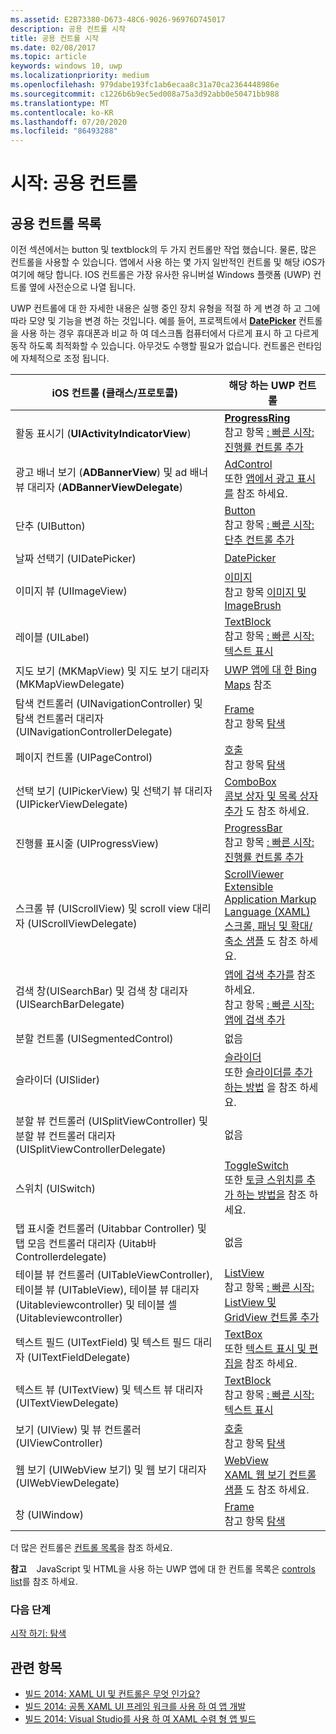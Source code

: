 ```yaml
---
ms.assetid: E2B73380-D673-48C6-9026-96976D745017
description: 공용 컨트롤 시작
title: 공용 컨트롤 시작
ms.date: 02/08/2017
ms.topic: article
keywords: windows 10, uwp
ms.localizationpriority: medium
ms.openlocfilehash: 979dabe193fc1ab6ecaa8c31a70ca2364448986e
ms.sourcegitcommit: c1226b6b9ec5ed008a75a3d92abb0e50471bb988
ms.translationtype: MT
ms.contentlocale: ko-KR
ms.lasthandoff: 07/20/2020
ms.locfileid: "86493288"
---
```

# <a name="getting-started-common-controls"></a>시작: 공용 컨트롤


## <a name="common-controls-list"></a>공용 컨트롤 목록

이전 섹션에서는 button 및 textblock의 두 가지 컨트롤만 작업 했습니다. 물론, 많은 컨트롤을 사용할 수 있습니다. 앱에서 사용 하는 몇 가지 일반적인 컨트롤 및 해당 iOS가 여기에 해당 합니다. IOS 컨트롤은 가장 유사한 유니버설 Windows 플랫폼 (UWP) 컨트롤 옆에 사전순으로 나열 됩니다.

UWP 컨트롤에 대 한 자세한 내용은 실행 중인 장치 유형을 적절 하 게 변경 하 고 그에 따라 모양 및 기능을 변경 하는 것입니다. 예를 들어, 프로젝트에서 [**DatePicker**](https://docs.microsoft.com/previous-versions/windows/apps/br211681(v=win.10)) 컨트롤을 사용 하는 경우 휴대폰과 비교 하 여 데스크톱 컴퓨터에서 다르게 표시 하 고 다르게 동작 하도록 최적화할 수 있습니다. 아무것도 수행할 필요가 없습니다. 컨트롤은 런타임에 자체적으로 조정 됩니다.

| iOS 컨트롤 (클래스/프로토콜) | 해당 하는 UWP 컨트롤 |
|------------------------------|--------------------------------------|
| 활동 표시기 (**UIActivityIndicatorView**) | [**ProgressRing**](https://docs.microsoft.com/uwp/api/Windows.UI.Xaml.Controls.ProgressRing) <br/> 참고 항목 [: 빠른 시작: 진행률 컨트롤 추가](https://docs.microsoft.com/previous-versions/windows/apps/hh780651(v=win.10)) |
| 광고 배너 보기 (**ADBannerView**) 및 ad 배너 뷰 대리자 (**ADBannerViewDelegate**) | [AdControl](https://docs.microsoft.com/uwp/api/microsoft.advertising.winrt.ui.adcontrol) <br/> 또한 [앱에서 광고 표시를](../monetize/display-ads-in-your-app.md) 참조 하세요. |
| 단추 (UIButton) | [Button](https://docs.microsoft.com/uwp/api/Windows.UI.Xaml.Controls.Button) <br/> 참고 항목 [: 빠른 시작: 단추 컨트롤 추가](https://docs.microsoft.com/previous-versions/windows/apps/jj153346(v=win.10)) |
| 날짜 선택기 (UIDatePicker) | [DatePicker](https://docs.microsoft.com/previous-versions/windows/apps/br211681(v=win.10)) |
| 이미지 뷰 (UIImageView) | [이미지](https://docs.microsoft.com/uwp/api/Windows.UI.Xaml.Controls.Image) <br/> 참고 항목 [이미지 및 ImageBrush](https://docs.microsoft.com/windows/uwp/controls-and-patterns/images-imagebrushes) |
| 레이블 (UILabel) | [TextBlock](https://docs.microsoft.com/uwp/api/Windows.UI.Xaml.Controls.TextBlock) <br/> 참고 항목 [: 빠른 시작: 텍스트 표시](https://docs.microsoft.com/previous-versions/windows/apps/hh700392(v=win.10)) |
| 지도 보기 (MKMapView) 및 지도 보기 대리자 (MKMapViewDelegate) | [UWP 앱에 대 한 Bing Maps](https://msdn.microsoft.com/library/hh846481) 참조 |
| 탐색 컨트롤러 (UINavigationController) 및 탐색 컨트롤러 대리자 (UINavigationControllerDelegate) | [Frame](https://docs.microsoft.com/uwp/api/Windows.UI.Xaml.Controls.Frame) <br/> 참고 항목 [탐색](https://docs.microsoft.com/windows/uwp/layout/navigation-basics) |
| 페이지 컨트롤 (UIPageControl) | [호출](https://docs.microsoft.com/uwp/api/Windows.UI.Xaml.Controls.Page) <br/> 참고 항목 [탐색](https://docs.microsoft.com/windows/uwp/layout/navigation-basics) |
| 선택 보기 (UIPickerView) 및 선택기 뷰 대리자 (UIPickerViewDelegate) | [ComboBox](https://docs.microsoft.com/uwp/api/Windows.UI.Xaml.Controls.ComboBox) <br/> [콤보 상자 및 목록 상자 추가](https://docs.microsoft.com/previous-versions/windows/apps/hh780616(v=win.10)) 도 참조 하세요. |
| 진행률 표시줄 (UIProgressView) | [ProgressBar](https://docs.microsoft.com/uwp/api/Windows.UI.Xaml.Controls.ProgressBar) <br/> 참고 항목 [: 빠른 시작: 진행률 컨트롤 추가](https://docs.microsoft.com/previous-versions/windows/apps/hh780651(v=win.10)) |
| 스크롤 뷰 (UIScrollView) 및 scroll view 대리자 (UIScrollViewDelegate) | [ScrollViewer](https://docs.microsoft.com/uwp/api/Windows.UI.Xaml.Controls.ScrollViewer) <br/>  [Extensible Application Markup Language (XAML) 스크롤, 패닝 및 확대/축소 샘플](https://github.com/microsoftarchive/msdn-code-gallery-microsoft/tree/411c271e537727d737a53fa2cbe99eaecac00cc0/Official%20Windows%20Platform%20Sample/Windows%208%20app%20samples/%5BC%23%5D-Windows%208%20app%20samples/C%23/Windows%208%20app%20samples/XAML%20scrolling%2C%20panning%2C%20and%20zooming%20sample%20(Windows%208)) 도 참조 하세요. |
| 검색 창(UISearchBar) 및 검색 창 대리자(UISearchBarDelegate) | [앱에 검색 추가를](https://docs.microsoft.com/previous-versions/windows/apps/jj130767(v=win.10)) 참조 하세요. <br/>  참고 항목 [: 빠른 시작: 앱에 검색 추가](https://docs.microsoft.com/previous-versions/windows/apps/hh868180(v=win.10)) |
| 분할 컨트롤 (UISegmentedControl) | 없음 |
| 슬라이더 (UISlider) | [슬라이더](https://docs.microsoft.com/uwp/api/Windows.UI.Xaml.Controls.Slider) <br/>  또한 [슬라이더를 추가 하는 방법](https://docs.microsoft.com/previous-versions/windows/apps/hh868197(v=win.10)) 을 참조 하세요. |
| 분할 뷰 컨트롤러 (UISplitViewController) 및 분할 뷰 컨트롤러 대리자 (UISplitViewControllerDelegate) | 없음 |
| 스위치 (UISwitch) | [ToggleSwitch](https://docs.microsoft.com/uwp/api/Windows.UI.Xaml.Controls.ToggleSwitch) <br/>  또한 [토글 스위치를 추가 하는 방법을](https://docs.microsoft.com/previous-versions/windows/apps/hh868198(v=win.10)) 참조 하세요. |
| 탭 표시줄 컨트롤러 (Uitabbar Controller) 및 탭 모음 컨트롤러 대리자 (Uitab바 Controllerdelegate) | 없음 |
| 테이블 뷰 컨트롤러 (UITableViewController), 테이블 뷰 (UITableView), 테이블 뷰 대리자 (Uitableviewcontroller) 및 테이블 셀 (Uitableviewcontroller) | [ListView](https://docs.microsoft.com/uwp/api/Windows.UI.Xaml.Controls.ListView) <br/>  참고 항목 [: 빠른 시작: ListView 및 GridView 컨트롤 추가](https://docs.microsoft.com/previous-versions/windows/apps/hh780650(v=win.10)) |
| 텍스트 필드 (UITextField) 및 텍스트 필드 대리자 (UITextFieldDelegate) | [TextBox](https://docs.microsoft.com/uwp/api/Windows.UI.Xaml.Controls.TextBox) <br/>  또한 [텍스트 표시 및 편집을](https://docs.microsoft.com/windows/uwp/design/controls-and-patterns/text-controls) 참조 하세요. |
| 텍스트 뷰 (UITextView) 및 텍스트 뷰 대리자 (UITextViewDelegate) | [TextBlock](https://docs.microsoft.com/uwp/api/Windows.UI.Xaml.Controls.TextBlock) <br/>  참고 항목 [: 빠른 시작: 텍스트 표시](https://docs.microsoft.com/previous-versions/windows/apps/hh700392(v=win.10)) |
| 보기 (UIView) 및 뷰 컨트롤러 (UIViewController) | [호출](https://docs.microsoft.com/uwp/api/Windows.UI.Xaml.Controls.Page) <br/>  참고 항목 [탐색](https://docs.microsoft.com/windows/uwp/layout/navigation-basics) |
| 웹 보기 (UIWebView 보기) 및 웹 보기 대리자 (UIWebViewDelegate) | [WebView](https://docs.microsoft.com/uwp/api/Windows.UI.Xaml.Controls.WebView) <br/>  [XAML 웹 보기 컨트롤 샘플](https://github.com/microsoftarchive/msdn-code-gallery-microsoft/tree/411c271e537727d737a53fa2cbe99eaecac00cc0/Official%20Windows%20Platform%20Sample/Windows%208%20app%20samples/%5BC%23%5D-Windows%208%20app%20samples/C%23/Windows%208%20app%20samples/XAML%20WebView%20control%20sample%20(Windows%208)) 도 참조 하세요. |
| 창 (UIWindow) | [Frame](https://docs.microsoft.com/uwp/api/Windows.UI.Xaml.Controls.Frame) <br/>  참고 항목 [탐색](https://docs.microsoft.com/windows/uwp/layout/navigation-basics) |

더 많은 컨트롤은 [컨트롤 목록](https://docs.microsoft.com/windows/uwp/design/controls-and-patterns/)을 참조 하세요.

**참고**    JavaScript 및 HTML을 사용 하는 UWP 앱에 대 한 컨트롤 목록은 [controls list](https://docs.microsoft.com/previous-versions/windows/apps/hh465453(v=win.10))를 참조 하세요.

### <a name="next-step"></a>다음 단계

[시작 하기: 탐색](getting-started-navigation.md)

## <a name="related-topics"></a>관련 항목

* [빌드 2014: XAML UI 및 컨트롤은 무엇 인가요?](https://channel9.msdn.com/Events/Build/2014/2-516)
* [빌드 2014: 공통 XAML UI 프레임 워크를 사용 하 여 앱 개발](https://channel9.msdn.com/Events/Build/2014/2-507)
* [빌드 2014: Visual Studio를 사용 하 여 XAML 수렴 형 앱 빌드](https://channel9.msdn.com/Events/Build/2014/3-591)
